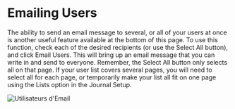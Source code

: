 # Emailing Users

The ability to send an email message to several, or all of your users at once is another useful feature available at the bottom of this page. To use this function, check each of the desired recipients (or use the Select All button), and click Email Users. This will bring up an email message that you can write in and send to everyone. Remember, the Select All button only selects all on that page. If your user list covers several pages, you will need to select all for each page, or temporarily make your list all fit on one page using the Lists option in the Journal Setup.

![Utilisateurs d'Email](images/chapter5/jm_users_3.png)
